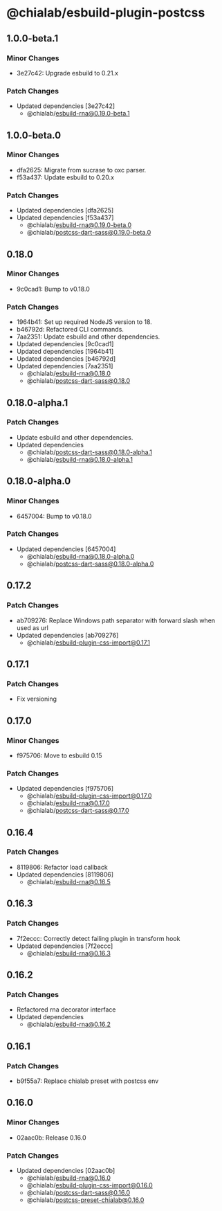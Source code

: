 # @chialab/esbuild-plugin-postcss

## 1.0.0-beta.1

### Minor Changes

-   3e27c42: Upgrade esbuild to 0.21.x

### Patch Changes

-   Updated dependencies [3e27c42]
    -   @chialab/esbuild-rna@0.19.0-beta.1

## 1.0.0-beta.0

### Minor Changes

-   dfa2625: Migrate from sucrase to oxc parser.
-   f53a437: Update esbuild to 0.20.x

### Patch Changes

-   Updated dependencies [dfa2625]
-   Updated dependencies [f53a437]
    -   @chialab/esbuild-rna@0.19.0-beta.0
    -   @chialab/postcss-dart-sass@0.19.0-beta.0

## 0.18.0

### Minor Changes

-   9c0cad1: Bump to v0.18.0

### Patch Changes

-   1964b41: Set up required NodeJS version to 18.
-   b46792d: Refactored CLI commands.
-   7aa2351: Update esbuild and other dependencies.
-   Updated dependencies [9c0cad1]
-   Updated dependencies [1964b41]
-   Updated dependencies [b46792d]
-   Updated dependencies [7aa2351]
    -   @chialab/esbuild-rna@0.18.0
    -   @chialab/postcss-dart-sass@0.18.0

## 0.18.0-alpha.1

### Patch Changes

-   Update esbuild and other dependencies.
-   Updated dependencies
    -   @chialab/postcss-dart-sass@0.18.0-alpha.1
    -   @chialab/esbuild-rna@0.18.0-alpha.1

## 0.18.0-alpha.0

### Minor Changes

-   6457004: Bump to v0.18.0

### Patch Changes

-   Updated dependencies [6457004]
    -   @chialab/esbuild-rna@0.18.0-alpha.0
    -   @chialab/postcss-dart-sass@0.18.0-alpha.0

## 0.17.2

### Patch Changes

-   ab709276: Replace Windows path separator with forward slash when used as url
-   Updated dependencies [ab709276]
    -   @chialab/esbuild-plugin-css-import@0.17.1

## 0.17.1

### Patch Changes

-   Fix versioning

## 0.17.0

### Minor Changes

-   f975706: Move to esbuild 0.15

### Patch Changes

-   Updated dependencies [f975706]
    -   @chialab/esbuild-plugin-css-import@0.17.0
    -   @chialab/esbuild-rna@0.17.0
    -   @chialab/postcss-dart-sass@0.17.0

## 0.16.4

### Patch Changes

-   8119806: Refactor load callback
-   Updated dependencies [8119806]
    -   @chialab/esbuild-rna@0.16.5

## 0.16.3

### Patch Changes

-   7f2eccc: Correctly detect failing plugin in transform hook
-   Updated dependencies [7f2eccc]
    -   @chialab/esbuild-rna@0.16.3

## 0.16.2

### Patch Changes

-   Refactored rna decorator interface
-   Updated dependencies
    -   @chialab/esbuild-rna@0.16.2

## 0.16.1

### Patch Changes

-   b9f55a7: Replace chialab preset with postcss env

## 0.16.0

### Minor Changes

-   02aac0b: Release 0.16.0

### Patch Changes

-   Updated dependencies [02aac0b]
    -   @chialab/esbuild-rna@0.16.0
    -   @chialab/esbuild-plugin-css-import@0.16.0
    -   @chialab/postcss-dart-sass@0.16.0
    -   @chialab/postcss-preset-chialab@0.16.0

